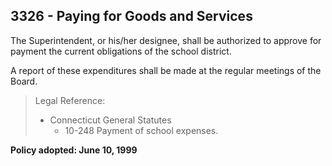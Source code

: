 ## 3326 - Paying for Goods and Services

The Superintendent, or his/her designee, shall be authorized to approve for payment the current obligations of the school district.

A report of these expenditures shall be made at the regular meetings of the Board.

> Legal Reference: 
> 
> * Connecticut General Statutes
>   * 10-248 Payment of school expenses.

**Policy adopted:  June 10, 1999**
